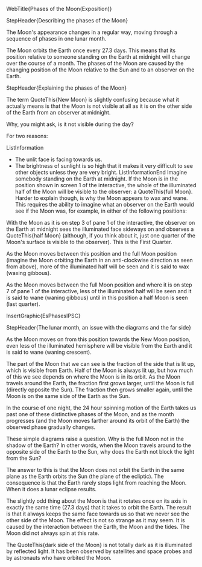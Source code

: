 WebTitle{Phases of the Moon(Exposition)}

StepHeader{Describing the phases of the Moon}

The Moon's appearance changes in a regular way, moving through a sequence of phases in one lunar month.

The Moon orbits the Earth once every 27.3 days. This means that its position relative to someone standing on the Earth at midnight will change over the course of a month. The phases of the Moon are caused by the changing position of the Moon relative to the Sun and to an observer on the Earth.

StepHeader{Explaining the phases of the Moon}

The term QuoteThis{New Moon} is slightly confusing because what it actually means is that the Moon is not visible at all as it is on the other side of the Earth from an observer at midnight.

Why, you might ask, is it not visible during the day?

For two reasons:

ListInformation
- The unlit face is facing towards us.
- The brightness of sunlight is so high that it makes it very difficult to see other objects unless they are very bright.
ListInformationEnd
Imagine somebody standing on the Earth at midnight. If the Moon is in the position shown in screen 1 of the interactive, the whole of the illuminated half of the Moon will be visible to the observer: a QuoteThis{full Moon}.
Harder to explain though, is why the Moon appears to wax and wane. This requires the ability to imagine what an observer on the Earth would see if the Moon was, for example, in either of the following positions:

With the Moon as it is on step 3 of pane 1 of the interactive, the observer on the Earth at midnight sees the illuminated face sideways on and observes a QuoteThis{half Moon} (although, if you think about it, just one quarter of the Moon's surface is visible to the observer). This is the First Quarter.

As the Moon moves between this position and the full Moon position (imagine the Moon orbiting the Earth in an anti-clockwise direction as seen from above), more of the illuminated half will be seen and it is said to wax (waxing gibbous).

As the Moon moves between the full Moon position and where it is on step 7 of pane 1 of the interactive, less of the illuminated half will be seen and it is said to wane (waning gibbous) until in this position a half Moon is seen (last quarter).

InsertGraphic{EsPhasesIPSC}

StepHeader{The lunar month, an issue with the diagrams and the far side}

As the Moon moves on from this position towards the New Moon position, even less of the illuminated hemisphere will be visible from the Earth and it is said to wane (waning crescent).

The part of the Moon that we can see is the fraction of the side that is lit up, which is visible from Earth. Half of the Moon is always lit up, but how much of this we see depends on where the Moon is in its orbit. As the Moon travels around the Earth, the fraction first grows larger, until the Moon is full (directly opposite the Sun). The fraction then grows smaller again, until the Moon is on the same side of the Earth as the Sun.

In the course of one night, the 24 hour spinning motion of the Earth takes us past one of these distinctive phases of the Moon, and as the month progresses (and the Moon moves farther around its orbit of the Earth) the observed phase gradually changes.

These simple diagrams raise a question. Why is the full Moon not in the shadow of the Earth? In other words, when the Moon travels around to the opposite side of the Earth to the Sun, why does the Earth not block the light from the Sun?

The answer to this is that the Moon does not orbit the Earth in the same plane as the Earth orbits the Sun (the plane of the ecliptic). The consequence is that the Earth rarely stops light from reaching the Moon. When it does a lunar eclipse results.

The slightly odd thing about the Moon is that it rotates once on its axis in exactly the same time (27.3 days) that it takes to orbit the Earth. The result is that it always keeps the same face towards us so that we never see the other side of the Moon. The effect is not so strange as it may seem. It is caused by the interaction between the Earth, the Moon and the tides. The Moon did not always spin at this rate.

The QuoteThis{dark side of the Moon} is not totally dark as it is illuminated by reflected light. It has been observed by satellites and space probes and by astronauts who have orbited the Moon.
